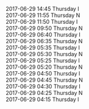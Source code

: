 2017-06-29 14:45 Thursday  I  
2017-06-29 11:55 Thursday  N  
2017-06-29 11:50 Thursday  I  
2017-06-29 09:50 Thursday  N  
2017-06-29 06:40 Thursday  I  
2017-06-29 06:35 Thursday  N  
2017-06-29 05:35 Thursday  I  
2017-06-29 05:30 Thursday  N  
2017-06-29 05:25 Thursday  I  
2017-06-29 05:20 Thursday  N  
2017-06-29 04:50 Thursday  I  
2017-06-29 04:45 Thursday  N  
2017-06-29 04:30 Thursday  I  
2017-06-29 04:25 Thursday  N  
2017-06-29 04:15 Thursday  I  
